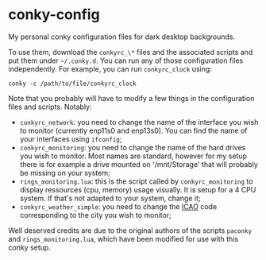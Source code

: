 # conky-config

My personal conky configuration files for dark desktop backgrounds.

To use them, download the `conkyrc_\*` files and the associated scripts and put them under `~/.conky.d`. You can run any of those configuration files independently. For example, you can run `conkyrc_clock` using:

`conky -c /path/to/file/conkyrc_clock`


Note that you probably will have to modify a few things in the configuration files and scripts. Notably: 

- `conkyrc_network`: you need to change the name of the interface you wish to monitor (currently enp11s0 and enp13s0). You can find the name of your interfaces using `ifconfig`;
- `conkyrc_monitoring`: you need to change the name of the hard drives you wish to monitor. Most names are standard, however for my setup there is for example a drive mounted on '/mnt/Storage' that will probably be missing on your system;
- `rings_monitoring.lua`: this is the script called by `conkyrc_monitoring` to display ressources (cpu, memory) usage visually. It is setup for a 4 CPU system. If that's not adapted to your system, change it;
- `conkyrc_weather_simple`: you need to change the [ICAO](https://en.wikipedia.org/wiki/International_Civil_Aviation_Organization_airport_code) code corresponding to the city you wish to monitor;

Well deserved credits are due to the original authors of the scripts `paconky` and `rings_monitoring.lua`, which have been modified for use with this conky setup.
